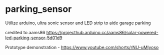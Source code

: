 # parking_sensor
 Utilize arduino, ultra sonic sensor and LED strip to aide garage parking

 
credited to aams86 https://projecthub.arduino.cc/aams86/solar-powered-led-parking-sensor-5d01d9


Prototype demonstration -
https://www.youtube.com/shorts/rNU-uMIyoso
